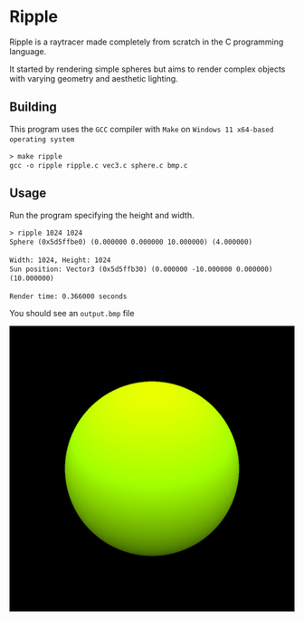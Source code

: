 # Ripple

Ripple is a raytracer made completely from scratch in the C programming language.

It started by rendering simple spheres but aims to render
complex objects with varying geometry and aesthetic lighting.

## Building

This program uses the `GCC` compiler with `Make` on `Windows 11 x64-based operating system`

```
> make ripple
gcc -o ripple ripple.c vec3.c sphere.c bmp.c

```

## Usage

Run the program specifying the height and width.

```
> ripple 1024 1024
Sphere (0x5d5ffbe0) (0.000000 0.000000 10.000000) (4.000000)

Width: 1024, Height: 1024
Sun position: Vector3 (0x5d5ffb30) (0.000000 -10.000000 0.000000) (10.000000)

Render time: 0.366000 seconds

```

You should see an `output.bmp` file

![image](output.jpg)